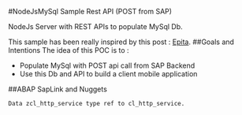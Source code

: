 #NodeJsMySql Sample Rest API (POST from SAP)

NodeJs Server with REST APIs to populate MySql Db.

This sample has been really inspired by this post : [Epita](http://www.mti.epita.fr/blogs/2012/07/24/creer-un-webservice-pour-une-base-de-donnees-mysql-avec-nodejs/).
##Goals and Intentions
The idea of this POC is to :

* Populate MySql with POST api call from SAP Backend
* Use this Db and API to build a client mobile application

##ABAP SapLink and Nuggets
```abap
Data zcl_http_service type ref to cl_http_service.
```